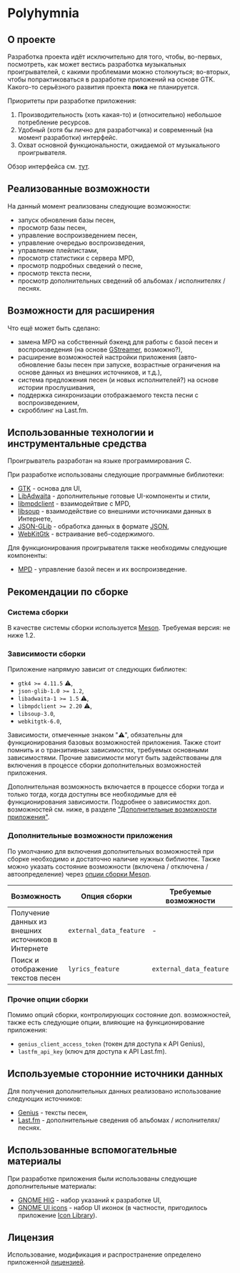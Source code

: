 # Polyhymnia

## О проекте

Разработка проекта идёт исключительно для того, чтобы, во-первых, посмотреть, как может вестись разработка музыкальных проигрывателей, с какими проблемами можно столкнуться; во-вторых, чтобы попрактиковаться в разработке приложений на основе GTK. Какого-то серьёзного развития проекта **пока** не планируется.

Приоритеты при разработке приложения:

1. Производительность (хоть какая-то) и (относительно) небольшое потребление ресурсов.
2. Удобный (хотя бы лично для разработчика) и современный (на момент разработки) интерфейс.
3. Охват основной функциональности, ожидаемой от музыкального проигрывателя.

Обзор интерфейса см. [тут](./UI.md).

## Реализованные возможности

На данный момент реализованы следующие возможности:

* запуск обновления базы песен,
* просмотр базы песен,
* управление воспроизведением песен,
* управление очередью воспроизведения,
* управление плейлистами,
* просмотр статистики с сервера MPD,
* просмотр подробных сведений о песне,
* просмотр текста песни,
* просмотр дополнительных сведений об альбомах / исполнителях / песнях.

## Возможности для расширения

Что ещё может быть сделано:

* замена MPD на собственный бэкенд для работы с базой песен и воспроизведения (на основе [GStreamer](https://gstreamer.freedesktop.org/), возможно?),
* расширение возможностей настройки приложения (авто-обновление базы песен при запуске, возрастные ограничения на основе данных из внешних источников, и т.д.),
* система предложения песен (и новых исполнителей?) на основе истории прослушивания,
* поддержка синхронизации отображаемого текста песни с воспроизведением,
* скробблинг на Last.fm.

## Использованные технологии и инструментальные средства

Проигрыватель разработан на языке программирования C.

При разработке использованы следующие программные библиотеки:

* [GTK](https://gitlab.gnome.org/GNOME/gtk/) - основа для UI,
* [LibAdwaita](https://gitlab.gnome.org/GNOME/libadwaita) - дополнительные готовые UI-компоненты и стили,
* [libmpdclient](https://github.com/MusicPlayerDaemon/libmpdclient) - взаимодейтвие с MPD,
* [libsoup](https://libsoup.org/libsoup-3.0/index.html) - взаимодействие со внешними источниками данных в Интернете,
* [JSON-GLib](https://gnome.pages.gitlab.gnome.org/json-glib/) - обработка данных в формате [JSON](https://www.json.org/json-ru.html),
* [WebKitGtk](https://webkitgtk.org/) - встраивание веб-содержимого.

Для функционирования проигрывателя также необходимы следующие компоненты:

* [MPD](https://www.musicpd.org/) - управление базой песен и их воспроизведение.

## Рекомендации по сборке

### Система сборки

В качестве системы сборки используется [Meson](https://mesonbuild.com/). Требуемая версия: не ниже 1.2.

### Зависимости сборки

Приложение напрямую зависит от следующих библиотек:

* `gtk4 >= 4.11.5` ⚠️,
* `json-glib-1.0 >= 1.2`,
* `libadwaita-1 >= 1.5` ⚠️,
* `libmpdclient >= 2.20` ⚠️,
* `libsoup-3.0`,
* `webkitgtk-6.0`,

Зависимости, отмеченные знаком "⚠️", обязательны для функционирования базовых возможностей приложения. Также стоит помнить и о транзитивных зависимостях, требуемых основными зависимостями.
Прочие зависимости могут быть задействованы для включения в процессе сборки дополнительных возможностей приложения.

Дополнительная возможность включается в процессе сборки тогда и только тогда, когда доступны все необходимые для её функционирования зависимости.
Подробнее о зависимостях доп. возможностей см. ниже, в разделе ["Дополнительные возможности приложения"](дополнительные-возможности-приложения).

### Дополнительные возможности приложения

По умолчанию для включения дополнительных возможностей при сборке необходимо и достаточно наличие нужных библиотек.
Также можно указать состояние возможности (включена / отключена / автоопределение) через [опции сборки Meson](https://mesonbuild.com/Build-options.html).

| Возможность  | Опция сборки | Требуемые возможности | Зависимости |
| ------------ | ------------ | --------------------- | ----------- |
| Получение данных из внешних источников в Интернете  | `external_data_feature` | - | `json-glib-1.0`, `libsoup-3.0` |
| Поиск и отображение текстов песен  | `lyrics_feature` | `external_data_feature` | `webkitgtk-6.0` |

### Прочие опции сборки

Помимо опций сборки, контролирующих состояние доп. возможностей, также есть следующие опции, влияющие на функционирование приложения:

* `genius_client_access_token` (токен для доступа к API Genius),
* `lastfm_api_key` (ключ для доступа к API Last.fm).

## Используемые сторонние источники данных
Для получения дополнительных данных реализовано использование следующих источников:

* [Genius](https://genius.com) - тексты песен,
* [Last.fm](https://www.last.fm) - дополнительные сведения об альбомах / исполнителях/ песнях.

## Использованные вспомогательные материалы

При разработке приложения были использованы следующие дополнительные материалы:

* [GNOME HIG](https://developer.gnome.org/hig/index.html) - набор указаний к разработке UI,
* [GNOME UI icons](https://developer.gnome.org/hig/guidelines/ui-icons.html) - набор UI иконок (в частности, пригодилось приложение [Icon Library](https://flathub.org/apps/org.gnome.design.IconLibrary)).

## Лицензия
Использование, модификация и распространение определено приложенной [лицензией](./LICENSE).
